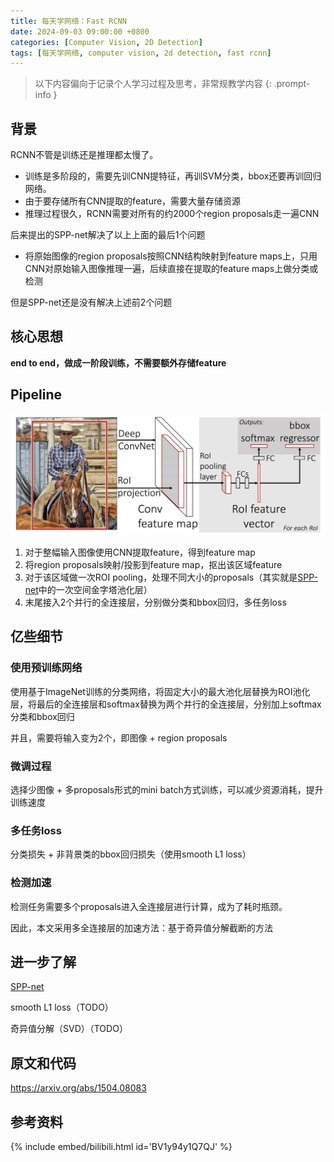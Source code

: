 ```yaml
---
title: 每天学网络：Fast RCNN
date: 2024-09-03 09:00:00 +0800
categories: [Computer Vision, 2D Detection]
tags: [每天学网络, computer vision, 2d detection, fast rcnn]
---
```


> 以下内容偏向于记录个人学习过程及思考，非常规教学内容
{: .prompt-info }

## 背景

RCNN不管是训练还是推理都太慢了。

- 训练是多阶段的，需要先训CNN提特征，再训SVM分类，bbox还要再训回归网络。
- 由于要存储所有CNN提取的feature，需要大量存储资源
- 推理过程很久，RCNN需要对所有的约2000个region proposals走一遍CNN

后来提出的SPP-net解决了以上上面的最后1个问题

- 将原始图像的region proposals按照CNN结构映射到feature maps上，只用CNN对原始输入图像推理一遍，后续直接在提取的feature maps上做分类或检测

但是SPP-net还是没有解决上述前2个问题

## 核心思想

**end to end，做成一阶段训练，不需要额外存储feature**

## Pipeline

![fast-rcnn-pipeline](assets/img/fast-rcnn-pipeline.png)

1. 对于整幅输入图像使用CNN提取feature，得到feature map
2. 将region proposals映射/投影到feature map，抠出该区域feature
3. 对于该区域做一次ROI pooling，处理不同大小的proposals（其实就是[SPP-net](https://yinghao.info/posts/spp-net)中的一次空间金字塔池化层）
4. 末尾接入2个并行的全连接层，分别做分类和bbox回归，多任务loss

## 亿些细节

### 使用预训练网络

使用基于ImageNet训练的分类网络，将固定大小的最大池化层替换为ROI池化层，将最后的全连接层和softmax替换为两个并行的全连接层，分别加上softmax分类和bbox回归

并且，需要将输入变为2个，即图像 + region proposals

### 微调过程

选择少图像 + 多proposals形式的mini batch方式训练，可以减少资源消耗，提升训练速度

### 多任务loss

分类损失 + 非背景类的bbox回归损失（使用smooth L1 loss）

### 检测加速

检测任务需要多个proposals进入全连接层进行计算，成为了耗时瓶颈。

因此，本文采用多全连接层的加速方法：基于奇异值分解截断的方法

## 进一步了解

[SPP-net](https://yinghao.info/posts/spp-net "SPP-net")

smooth L1 loss（TODO）

奇异值分解（SVD）（TODO）

## 原文和代码

<https://arxiv.org/abs/1504.08083>

## 参考资料

{% include embed/bilibili.html id='BV1y94y1Q7QJ' %}